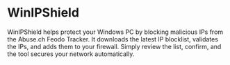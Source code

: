 # WinIPShield
WinIPShield helps protect your Windows PC by blocking malicious IPs from the Abuse.ch Feodo Tracker. It downloads the latest IP blocklist, validates the IPs, and adds them to your firewall. Simply review the list, confirm, and the tool secures your network automatically.
